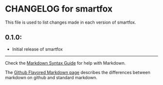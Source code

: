 # CHANGELOG for smartfox

This file is used to list changes made in each version of smartfox.

## 0.1.0:

* Initial release of smartfox

- - -
Check the [Markdown Syntax Guide](http://daringfireball.net/projects/markdown/syntax) for help with Markdown.

The [Github Flavored Markdown page](http://github.github.com/github-flavored-markdown/) describes the differences between markdown on github and standard markdown.
